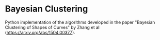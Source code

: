 # Bayesian Clustering

Python implementation of the algorithms developed in the paper "Bayesian Clustering of Shapes of Curves" by Zhang et al (https://arxiv.org/abs/1504.00377).

